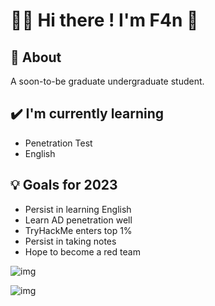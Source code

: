 # **🙋‍♂️ Hi there ! I'm F4n 👋**



## 🧐 About

A soon-to-be graduate undergraduate student.



## ✔️ I'm currently learning

- Penetration Test
- English



## 💡 Goals for 2023

- Persist in learning English
- Learn AD penetration well
- TryHackMe enters top 1%
- Persist in taking notes
- Hope to become a red team





![img](https://tryhackme-badges.s3.amazonaws.com/F4n.png)

![img](https://www.hackthebox.com/badge/image/192572)

